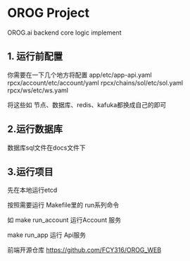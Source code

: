# OROG Project
OROG.ai backend core logic implement


## 1. 运行前配置
你需要在一下几个地方将配置
app/etc/app-api.yaml
rpcx/account/etc/account/yaml
rpcx/chains/sol/etc/sol.yaml
rpcx/ws/etc/ws.yaml

将这些如
节点、数据库、redis、kafuka都换成自己的即可


## 2.运行数据库

数据库sql文件在docs文件下


## 3.运行项目

先在本地运行etcd

按照需要运行 Makefile里的 run系列命令

如 make run_account 运行Account 服务

make run_app 运行 Api服务


前端开源仓库
https://github.com/FCY316/OROG_WEB
